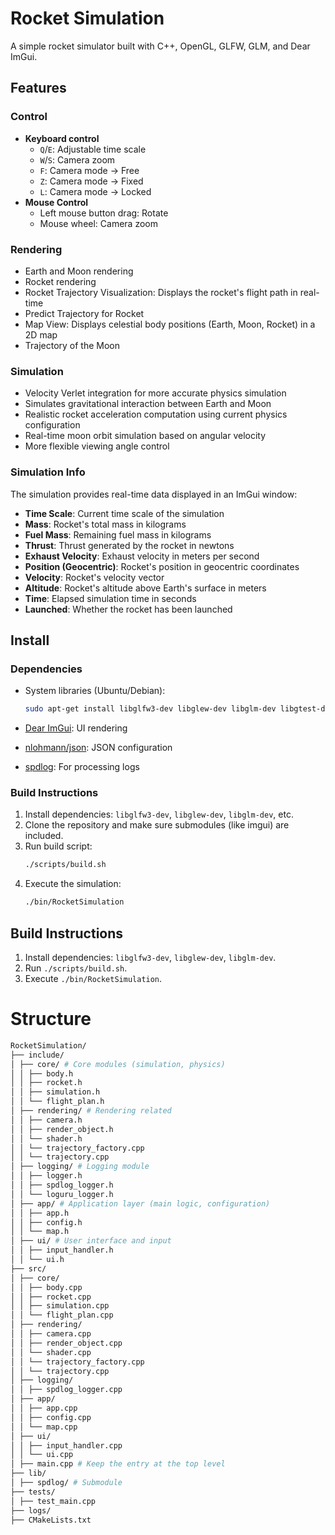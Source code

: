 # Rocket Simulation
A simple rocket simulator built with C++, OpenGL, GLFW, GLM, and Dear ImGui.

## Features

### Control
- **Keyboard control**
  - `Q`/`E`: Adjustable time scale
  - `W`/`S`: Camera zoom
  - `F`: Camera mode -> Free
  - `Z`: Camera mode -> Fixed
  - `L`: Camera mode -> Locked
- **Mouse Control**
  - Left mouse button drag: Rotate
  - Mouse wheel: Camera zoom

### Rendering
- Earth and Moon rendering
- Rocket rendering
- Rocket Trajectory Visualization: Displays the rocket's flight path in real-time
- Predict Trajectory for Rocket
- Map View: Displays celestial body positions (Earth, Moon, Rocket) in a 2D map
- Trajectory of the Moon

### Simulation
- Velocity Verlet integration for more accurate physics simulation
- Simulates gravitational interaction between Earth and Moon
- Realistic rocket acceleration computation using current physics configuration
- Real-time moon orbit simulation based on angular velocity
- More flexible viewing angle control

### Simulation Info
The simulation provides real-time data displayed in an ImGui window:

- **Time Scale**: Current time scale of the simulation
- **Mass**: Rocket's total mass in kilograms
- **Fuel Mass**: Remaining fuel mass in kilograms
- **Thrust**: Thrust generated by the rocket in newtons
- **Exhaust Velocity**: Exhaust velocity in meters per second
- **Position (Geocentric)**: Rocket's position in geocentric coordinates
- **Velocity**: Rocket's velocity vector
- **Altitude**: Rocket's altitude above Earth's surface in meters
- **Time**: Elapsed simulation time in seconds
- **Launched**: Whether the rocket has been launched

## Install

### Dependencies

- System libraries (Ubuntu/Debian):
    ```bash
    sudo apt-get install libglfw3-dev libglew-dev libglm-dev libgtest-dev libgmock-dev ccache
    ```

- [Dear ImGui](https://github.com/ocornut/imgui): UI rendering
- [nlohmann/json](https://github.com/nlohmann/json): JSON configuration
- [spdlog](https://github.com/gabime/spdlog.git): For processing logs

### Build Instructions

1. Install dependencies: `libglfw3-dev`, `libglew-dev`, `libglm-dev`, etc.
2. Clone the repository and make sure submodules (like imgui) are included.
3. Run build script:
    ```bash
    ./scripts/build.sh
    ```
4. Execute the simulation:
    ```bash
    ./bin/RocketSimulation
    ```

## Build Instructions
1. Install dependencies: `libglfw3-dev`, `libglew-dev`, `libglm-dev`.   
2. Run `./scripts/build.sh`.
3. Execute `./bin/RocketSimulation`.

# Structure
```bash
RocketSimulation/
├── include/
│ ├── core/ # Core modules (simulation, physics)
│ │ ├── body.h
│ │ ├── rocket.h
│ │ ├── simulation.h
│ │ └── flight_plan.h
│ ├── rendering/ # Rendering related
│ │ ├── camera.h
│ │ ├── render_object.h
│ │ └── shader.h
│ │ └── trajectory_factory.cpp
│ │ └── trajectory.cpp
│ ├── logging/ # Logging module
│ │ ├── logger.h
│ │ ├── spdlog_logger.h
│ │ └── loguru_logger.h
│ ├── app/ # Application layer (main logic, configuration)
│ │ ├── app.h
│ │ ├── config.h
│ │ └── map.h
│ ├── ui/ # User interface and input
│ │ ├── input_handler.h
│ │ └── ui.h
├── src/
│ ├── core/
│ │ ├── body.cpp
│ │ ├── rocket.cpp
│ │ ├── simulation.cpp
│ │ └── flight_plan.cpp
│ ├── rendering/
│ │ ├── camera.cpp
│ │ ├── render_object.cpp
│ │ └── shader.cpp
│ │ └── trajectory_factory.cpp
│ │ └── trajectory.cpp
│ ├── logging/
│ │ ├── spdlog_logger.cpp
│ ├── app/
│ │ ├── app.cpp
│ │ ├── config.cpp
│ │ └── map.cpp
│ ├── ui/
│ │ ├── input_handler.cpp
│ │ └── ui.cpp
│ ├── main.cpp # Keep the entry at the top level
├── lib/
│ ├── spdlog/ # Submodule
├── tests/
│ ├── test_main.cpp
├── logs/
├── CMakeLists.txt
```
